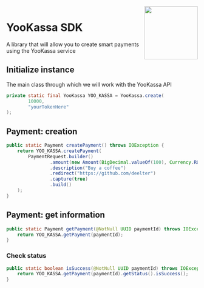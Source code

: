 <img align="right" src="https://sun6-23.userapi.com/s/v1/ig2/uGmISl3elBXZi_RPAtK7NX82UeCZGt1lsx2JixfjIqHfUMjLxFHFTkkGshLzVRFppxesDUT89gi7ucMjS1JShrgm.jpg?size=864x864&quality=95&crop=108,108,864,864&ava=1" height="140" width="140">

# YooKassa SDK
A library that will allow you to create smart payments using the YooKassa service

## Initialize instance
The main class through which we will work with the YooKassa API
```java
private static final YooKassa YOO_KASSA = YooKassa.create(
		10000,
		"yourTokenHere"
);
```
## Payment: creation
```java
public static Payment createPayment() throws IOException {
	return YOO_KASSA.createPayment(
		PaymentRequest.builder()
				.amount(new Amount(BigDecimal.valueOf(100), Currency.RUB))
				.description("Buy a coffee")
				.redirect("https://github.com/deelter")
				.capture(true)
				.build()
	);
}
```
## Payment: get information
```java
public static Payment getPayment(@NotNull UUID paymentId) throws IOException {
	return YOO_KASSA.getPayment(paymentId);
}
```
### Check status
```java
public static boolean isSuccess(@NotNull UUID paymentId) throws IOException {
	return YOO_KASSA.getPayment(paymentId).getStatus().isSuccess();
}
```
